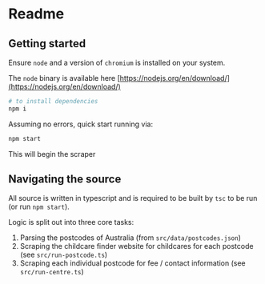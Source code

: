 # Readme

## Getting started

Ensure `node` and a version of `chromium` is installed on your system.

The `node` binary is available here [https://nodejs.org/en/download/](https://nodejs.org/en/download/)

```bash
# to install dependencies
npm i
```

Assuming no errors, quick start running via:

```bash
npm start
```

This will begin the scraper

## Navigating the source

All source is written in typescript and is required to be
built by `tsc` to be run (or run `npm start`).

Logic is split out into three core tasks:

1. Parsing the postcodes of Australia (from `src/data/postcodes.json`)
2. Scraping the childcare finder website for childcares for each postcode (see `src/run-postcode.ts`)
3. Scraping each individual postcode for fee / contact information (see `src/run-centre.ts`)
